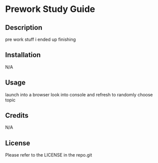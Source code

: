 # Prework Study Guide
## Description

pre work stuff i ended up finishing 


## Installation

N/A

## Usage

launch into a browser look into console and refresh to randomly choose topic

## Credits

N/A

## License

Please refer to the LICENSE in the repo.git 